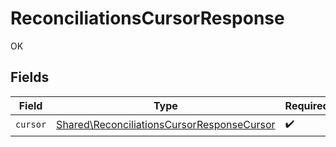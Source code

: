 # ReconciliationsCursorResponse

OK


## Fields

| Field                                                                                                    | Type                                                                                                     | Required                                                                                                 | Description                                                                                              |
| -------------------------------------------------------------------------------------------------------- | -------------------------------------------------------------------------------------------------------- | -------------------------------------------------------------------------------------------------------- | -------------------------------------------------------------------------------------------------------- |
| `cursor`                                                                                                 | [Shared\ReconciliationsCursorResponseCursor](../../Models/Shared/ReconciliationsCursorResponseCursor.md) | :heavy_check_mark:                                                                                       | N/A                                                                                                      |